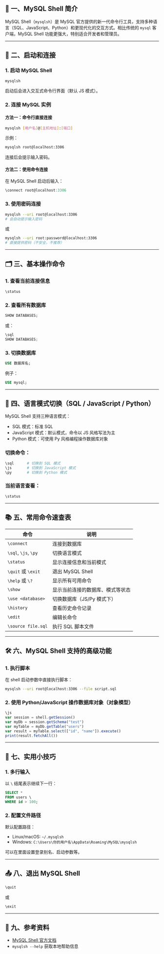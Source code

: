## 📌 一、MySQL Shell 简介

MySQL Shell（`mysqlsh`）是 MySQL 官方提供的新一代命令行工具，支持多种语言（SQL、JavaScript、Python）和更现代化的交互方式。相比传统的 `mysql` 客户端，MySQL Shell 功能更强大，特别适合开发者和管理员。

------

## 🚀 二、启动和连接

### 1. 启动 MySQL Shell

```bash
mysqlsh
```

启动后会进入交互式命令行界面（默认 JS 模式）。

### 2. 连接 MySQL 实例

#### 方法一：命令行直接连接

```bash
mysqlsh [用户名]@[主机地址]:[端口]
```

示例：

```bash
mysqlsh root@localhost:3306
```

连接后会提示输入密码。

#### 方法二：使用命令连接

在 MySQL Shell 启动后输入：

```js
\connect root@localhost:3306
```

### 3. 使用密码连接

```bash
mysqlsh --uri root@localhost:3306
# 会自动提示输入密码
```

或

```bash
mysqlsh --uri root:password@localhost:3306
# 直接提供密码（不安全，不推荐）
```

------

## 🗂 三、基本操作命令

### 1. 查看当前连接信息

```js
\status
```

### 2. 查看所有数据库

```sql
SHOW DATABASES;
```

或：

```js
\sql
SHOW DATABASES;
```

### 3. 切换数据库

```sql
USE 数据库名;
```

例子：

```sql
USE mysql;
```

------

## 🔄 四、语言模式切换（SQL / JavaScript / Python）

MySQL Shell 支持三种语言模式：

- SQL 模式：标准 SQL
- JavaScript 模式：默认模式，命令以 JS 风格写法为主
- Python 模式：可使用 Py 风格编程操作数据库对象

### 切换命令：

```bash
\sql      # 切换到 SQL 模式
\js       # 切换到 JavaScript 模式
\py       # 切换到 Python 模式
```

### 当前语言查看：

```bash
\status
```

------

## 📚 五、常用命令速查表

| 命令                 | 说明                             |
| -------------------- | -------------------------------- |
| `\connect`           | 连接到数据库                     |
| `\sql`, `\js`, `\py` | 切换语言模式                     |
| `\status`            | 显示连接信息和当前模式           |
| `\quit` 或 `\exit`   | 退出 MySQL Shell                 |
| `\help` 或 `\?`      | 显示所有可用命令                 |
| `\show`              | 显示当前连接的数据库、模式等状态 |
| `\use <database>`    | 切换数据库（JS/Py 模式下）       |
| `\history`           | 查看历史命令记录                 |
| `\edit`              | 编辑长命令                       |
| `\source file.sql`   | 执行 SQL 脚本文件                |

------

## 🛠 六、MySQL Shell 支持的高级功能

### 1. 执行脚本

在 shell 启动参数中直接执行脚本：

```bash
mysqlsh --uri root@localhost:3306 --file script.sql
```

### 2. 使用 Python/JavaScript 操作数据库对象（对象模型）

```js
\js
var session = shell.getSession()
var myDb = session.getSchema("test")
var myTable = myDb.getTable("users")
var result = myTable.select(["id", "name"]).execute()
print(result.fetchAll())
```

------

## 🧪 七、实用小技巧

### 1. 多行输入

以 `\` 结尾表示继续下一行：

```sql
SELECT *
FROM users \
WHERE id > 100;
```

### 2. 配置文件路径

默认配置路径：

- Linux/macOS: `~/.mysqlsh`
- Windows: `C:\Users\你的用户名\AppData\Roaming\MySQL\mysqlsh`

可以在里面设置登录别名、启动参数等。

------

## 📤 八、退出 MySQL Shell

```bash
\quit
```

或

```bash
\exit
```

------

## 📖 九、参考资料

- [MySQL Shell 官方文档](https://dev.mysql.com/doc/mysql-shell/8.0/en/)
- `mysqlsh --help` 获取本地帮助信息

